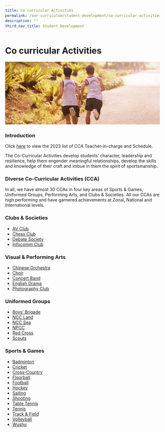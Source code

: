 ```yaml
---
title: Co curricular Activities
permalink: /our-curriculum/student-development/co-curricular-activities/
description: ""
third_nav_title: Student Development
---
```

# **Co curricular Activities**

![](/images/cca-1.jpg)


### Introduction
Click [here](/files/2023-cca-deployment-schedule_sem-1-for-publishing-26-jan-23.pdf) to view the 2023 list of CCA Teacher-in-charge and Schedule.

The Co-Curricular Activities develop students’ character, leadership and resilience, help them engender meaningful relationships, develop the skills and knowledge of their craft and imbue in them the spirit of sportsmanship.

### Diverse Co-Curricular Activities (CCA)
In all, we have almost 30 CCAs in four key areas of Sports & Games, Uniformed Groups, Performing Arts, and Clubs & Societies. All our CCAs are high performing and have garnered achievements at Zonal, National and International levels.

### Clubs & Societies
* [AV Club](/our-curriculum/student-development/co-curricular-activities/clubs-societies/av-club/)
* [Chess Club](/our-curriculum/student-development/co-curricular-activities/clubs-societies/chess-club/)
* [Debate Society](/our-curriculum/student-development/co-curricular-activities/clubs-societies/debate-society/)
* [Infocomm Club](/our-curriculum/student-development/co-curricular-activities/clubs-societies/infocomm-club/)


### Visual & Performing Arts
* [Chinese Orchestra](/our-curriculum/student-development/co-curricular-activities/visual-performing-arts/corchestra/)
* [Choir](/our-curriculum/student-development/co-curricular-activities/visual-performing-arts/choir/)
* [Concert Band](/our-curriculum/student-development/co-curricular-activities/visual-performing-arts/concert-band/)
* [English Drama](/our-curriculum/student-development/co-curricular-activities/visual-performing-arts/english-drama/)
* [Photography Club](/our-curriculum/student-development/co-curricular-activities/clubs-societies/photography-club/)


### Uniformed Groups
* [Boys’ Brigade](/our-curriculum/student-development/co-curricular-activities/uniformed-groups/boys-brigade/)
* [NCC Land](/our-curriculum/student-development/co-curricular-activities/uniformed-groups/ncc-land/)
* [NCC Sea](/our-curriculum/student-development/co-curricular-activities/uniformed-groups/ncc-sea/)
* [NPCC](/our-curriculum/student-development/co-curricular-activities/uniformed-groups/npcc/)
* [Red Cross](/our-curriculum/student-development/co-curricular-activities/uniformed-groups/red-cross/)
* [Scouts](/our-curriculum/student-development/co-curricular-activities/uniformed-groups/scouts/)

### Sports & Games
* [Badminton](/our-curriculum/student-development/co-curricular-activities/sports-games/badminton/)
* [Cricket](/our-curriculum/student-development/co-curricular-activities/sports-games/cricket/)
* [Cross-Country](/our-curriculum/student-development/co-curricular-activities/sports-games/cross-country/)
* [Floorball](/our-curriculum/student-development/co-curricular-activities/sports-games/floorball/)
* [Football](/our-curriculum/student-development/co-curricular-activities/sports-games/football/)
* [Hockey](/our-curriculum/student-development/co-curricular-activities/sports-games/hockey/)
* [Sailing](/our-curriculum/student-development/co-curricular-activities/sports-games/sailing/)
* [Shooting](/our-curriculum/student-development/co-curricular-activities/sports-games/shooting/)
* [Table Tennis](/our-curriculum/student-development/co-curricular-activities/sports-games/table-tennis/)
* [Tennis](/our-curriculum/student-development/co-curricular-activities/sports-games/tennis/)
* [Track & Field](/our-curriculum/student-development/co-curricular-activities/sports-games/track-field/)
* [Volleyball](/our-curriculum/student-development/co-curricular-activities/sports-games/volleyball/)
* [Wushu](/our-curriculum/student-development/co-curricular-activities/sports-games/wushu/)